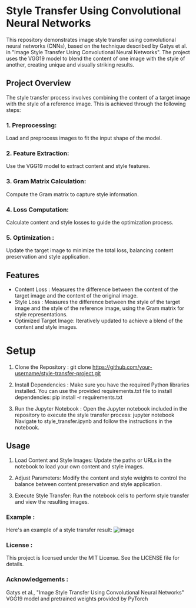 # Style Transfer Using Convolutional Neural Networks

This repository demonstrates image style transfer using convolutional neural networks (CNNs), based on the technique described by Gatys et al. in "Image Style Transfer Using Convolutional Neural Networks". The project uses the VGG19 model to blend the content of one image with the style of another, creating unique and visually striking results.

## Project Overview 
The style transfer process involves combining the content of a target image with the style of a reference image. This is achieved through the following steps:

### 1. Preprocessing: 
Load and preprocess images to fit the input shape of the model.
### 2. Feature Extraction: 
Use the VGG19 model to extract content and style features.
### 3. Gram Matrix Calculation:
Compute the Gram matrix to capture style information.
### 4. Loss Computation: 
Calculate content and style losses to guide the optimization process.
### 5. Optimization :
Update the target image to minimize the total loss, balancing content preservation and style application.
## Features 
* Content Loss : Measures the difference between the content of the target image and the content of the original image.
* Style Loss : Measures the difference between the style of the target image and the style of the reference image, using the Gram matrix for style representations.
* Optimized Target Image: Iteratively updated to achieve a blend of the content and style images.
# Setup
1.   Clone the Repository :
git clone https://github.com/your-username/style-transfer-project.git

2.   Install Dependencies :
Make sure you have the required Python libraries installed. You can use the provided requirements.txt file to install dependencies:
pip install -r requirements.txt

3.   Run the Jupyter Notebook :
Open the Jupyter notebook included in the repository to execute the style transfer process:
jupyter notebook
Navigate to style_transfer.ipynb and follow the instructions in the notebook.

## Usage
1.   Load Content and Style Images:
Update the paths or URLs in the notebook to load your own content and style images.

2.   Adjust Parameters:
Modify the content and style weights to control the balance between content preservation and style application.

3.   Execute Style Transfer:
Run the notebook cells to perform style transfer and view the resulting images.

### Example :
Here's an example of a style transfer result:
![image](https://github.com/user-attachments/assets/40cd7177-bcc3-4f66-9aa7-dee0170ad608)


### License :
This project is licensed under the MIT License. See the LICENSE file for details.

### Acknowledgements :
Gatys et al., "Image Style Transfer Using Convolutional Neural Networks"
VGG19 model and pretrained weights provided by PyTorch
